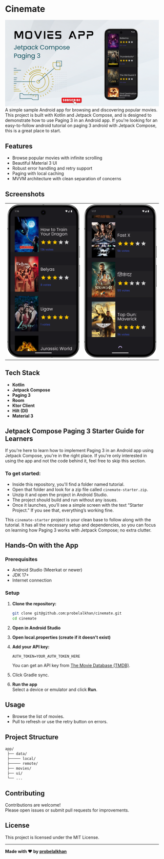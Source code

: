 # Cinemate

![Cinemate Thumbnail](/images/thumbnail.png)
A simple sample Android app for browsing and discovering popular movies. This project is built with
Kotlin and Jetpack Compose, and is designed to demonstrate how to use Paging 3 in an Android app. If
you're looking for an easy-to-follow android tutorial on paging 3 android with Jetpack Compose, this
is a great place to start.

## Features

- Browse popular movies with infinite scrolling
- Beautiful Material 3 UI
- Robust error handling and retry support
- Paging with local caching
- MVVM architecture with clean separation of concerns

## Screenshots

<table>
  <tr>
    <td>
      <img src="images/screenshot1.png" width="480" style="height:auto;">
    </td>
    <td>
      <img src="images/screenshot2.png" width="480" style="height:auto;">
    </td>
  </tr>
</table>

## Tech Stack

- **Kotlin**
- **Jetpack Compose**
- **Paging 3**
- **Room**
- **Ktor Client**
- **Hilt (DI)**
- **Material 3**

## Jetpack Compose Paging 3 Starter Guide for Learners

If you're here to learn how to implement Paging 3 in an Android app using Jetpack Compose, you're in
the right place. If you're only interested in using the app and not the code behind it, feel free to
skip this section.

### To get started:

- Inside this repository, you'll find a folder named tutorial.
- Open that folder and look for a zip file called `cinemate-starter.zip`.
- Unzip it and open the project in Android Studio.
- The project should build and run without any issues.
- Once it launches, you’ll see a simple screen with the text “Starter Project.” If you see that,
  everything’s working fine.

This `cinemate-starter` project is your clean base to follow along with the tutorial. It has all the
necessary setup and dependencies, so you can focus on learning how Paging 3 works with Jetpack
Compose; no extra clutter.

## Hands-On with the App

### Prerequisites

- Android Studio (Meerkat or newer)
- JDK 17+
- Internet connection

### Setup

1. **Clone the repository:**
   ```sh
   git clone git@github.com:probelalkhan/cinemate.git
   cd cinemate
   ```

2. **Open in Android Studio**
3. **Open local.properties (create if it doesn't exist)**
4. **Add your API key:**
   ```
   AUTH_TOKEN=YOUR_AUTH_TOKEN_HERE
   ```
   You can get an API key
   from [The Movie Database (TMDB)](https://www.themoviedb.org/documentation/api).
5. Click Gradle sync.
6. **Run the app**  
   Select a device or emulator and click **Run**.

## Usage

- Browse the list of movies.
- Pull to refresh or use the retry button on errors.

## Project Structure

```
app/
 ├── data/
 ├───── local/
 ├───── remote/
 ├── movies/
 ├── ui/
 └── ...
```

## Contributing

Contributions are welcome!  
Please open issues or submit pull requests for improvements.

## License

This project is licensed under the MIT License.

---

**Made with ❤️ by [probelalkhan](https://github.com/probelalkhan)**
